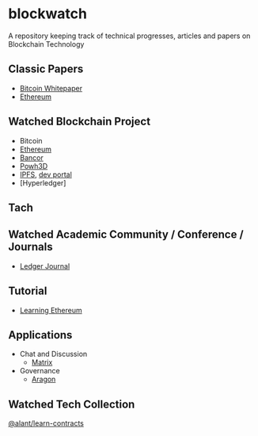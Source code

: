 # blockwatch
A repository keeping track of technical progresses, articles and papers on Blockchain Technology

## Classic Papers
- [Bitcoin Whitepaper](https://bitcoin.org/bitcoin.pdf)
- [Ethereum](https://github.com/ethereum/wiki/wiki/White-Paper)

## Watched Blockchain Project
- Bitcoin
- [Ethereum](https://ethereum.org/)
- [Bancor](https://bancor.network)
- [Powh3D](https://powh.io/)
- [IPFS](https://ipfs.io/), [dev portal](https://github.com/ipfs)
- [Hyperledger]

## Tach

## Watched Academic Community / Conference / Journals
- [Ledger Journal](https://ledgerjournal.org/ojs/index.php/ledger)

## Tutorial 
 - [Learning Ethereum](https://ethereumbook.info/)

## Applications
- Chat and Discussion
  - [Matrix](https://matrix.org)
- Governance
  - [Aragon](https://github.com/aragon)

## Watched Tech Collection
[@alant/learn-contracts](https://github.com/alant/learn-contracts)
